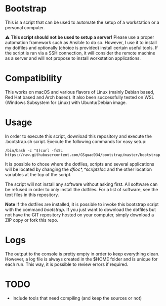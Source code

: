 # Bootstrap
This is a script that can be used to automate the setup of a workstation or a personal computer.

:warning: **This script should not be used to setup a server!** Please use a proper automation framework such as Ansible to do so.
However, I use it to install my dotfiles and optionally (choice is provided) install certain useful tools. If the script is ran via a SSH connection, it will consider the remote machine as a server and will not propose to install workstation applications.

# Compatibility
This works on macOS and various flavors of Linux (mainly Debian based, Red Hat based and Arch based).
It also been successfully tested on WSL (Windows Subsystem for Linux) with Ubuntu/Debian image.

# Usage
In order to execute this script, download this repository and execute the .bootstrap.sh script.
Execute the following commands for easy setup:

```
/bin/bash -c "$(curl -fsSL https://raw.githubusercontent.com/GSquad934/bootstrap/master/bootstrap.sh)"
```

It is possible to chose where the dotfiles, scripts and several applications will be located by changing the *$dfloc*, *$scriptsloc* and the other location variables at the top of the script.

The script will not install any software without asking first. All software can be refused in order to only install the dotfiles.
For a list of software, see the text files in this repository.

__Note__ If the dotfiles are installed, it is possible to invoke this bootstrap script with the command *bootstrap*. If you just want to download the dotfiles but not have the GIT repository hosted on your computer, simply download a ZIP copy or fork this repo.

# Logs
The output to the console is pretty empty in order to keep everything clean. However, a log file is always created in the $HOME folder and is unique for each run. This way, it is possible to review errors if required.

# TODO
- Include tools that need compiling (and keep the sources or not)
